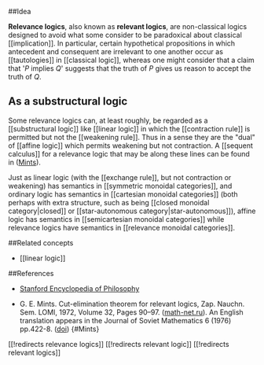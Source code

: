 ##Idea

**Relevance logics**, also known as **relevant logics**, are non-classical logics designed to avoid what some consider to be paradoxical about classical [[implication]].  In particular, certain hypothetical propositions in which antecedent and consequent are irrelevant to one another occur as [[tautologies]] in [[classical logic]], whereas one might consider that a claim that '$P$ implies $Q$' suggests that the truth of $P$ gives us reason to accept the truth of $Q$.

## As a substructural logic

Some relevance logics can, at least roughly, be regarded as a [[substructural logic]] like [[linear logic]] in which the [[contraction rule]] is permitted but not the [[weakening rule]].  Thus in a sense they are the "dual" of [[affine logic]] which permits weakening but not contraction.  A [[sequent calculus]] for a relevance logic that may be along these lines can be found in ([Mints](#Mints)).

Just as linear logic (with the [[exchange rule]], but not contraction or weakening) has semantics in [[symmetric monoidal categories]], and ordinary logic has semantics in [[cartesian monoidal categories]] (both perhaps with extra structure, such as being [[closed monoidal category|closed]] or [[star-autonomous category|star-autonomous]]), affine logic has semantics in [[semicartesian monoidal categories]] while relevance logics have semantics in [[relevance monoidal categories]].

##Related concepts

* [[linear logic]]

##References

* [Stanford Encyclopedia of Philosophy](http://plato.stanford.edu/entries/logic-relevance/)

* G. E. Mints. Cut-elimination theorem for relevant logics, Zap. Nauchn. Sem. LOMI, 1972,	Volume 32, Pages 90–97. ([math-net.ru](http://www.mathnet.ru/php/archive.phtml?wshow=paper&jrnid=znsl&paperid=2569&option_lang=eng)).
An English translation appears in the Journal of Soviet Mathematics 6 (1976) pp.422-8. ([doi](http://doi.org/10.1007/BF01084083))
 {#Mints}

[[!redirects relevance logics]]
[[!redirects relevant logic]]
[[!redirects relevant logics]]
